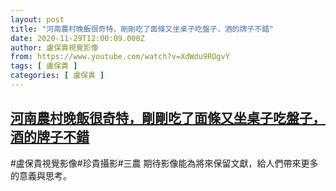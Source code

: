 ```yaml
---
layout: post
title: "河南農村晚飯很奇特，剛剛吃了面條又坐桌子吃盤子，酒的牌子不錯"
date: 2020-11-29T12:00:09.000Z
author: 盧保貴視覺影像
from: https://www.youtube.com/watch?v=XdWdu9ROgvY
tags: [ 盧保貴 ]
categories: [ 盧保貴 ]
---
```

<!--1606651209000-->
[河南農村晚飯很奇特，剛剛吃了面條又坐桌子吃盤子，酒的牌子不錯](https://www.youtube.com/watch?v=XdWdu9ROgvY)
------

<div>
#盧保貴視覺影像#珍貴攝影#三農 期待影像能為將來保留文獻，給人們帶來更多的意義與思考。
</div>
